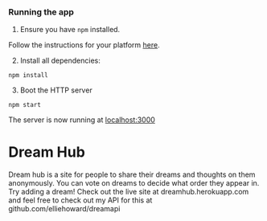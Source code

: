 ### Running the app

1. Ensure you have `npm` installed.

Follow the instructions for your platform [here](https://github.com/npm/npm).

2. Install all dependencies:

````
npm install
````

3. Boot the HTTP server

````
npm start
````

The server is now running at [localhost:3000](localhost:3000)
# Dream Hub

Dream hub is a site for people to share their dreams and thoughts on them anonymously.
You can vote on dreams to decide what order they appear in.
Try adding a dream!
Check out the live site at dreamhub.herokuapp.com
and feel free to check out my API for this at github.com/elliehoward/dreamapi
